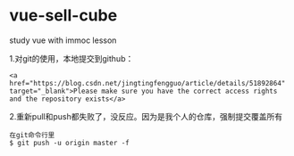 # vue-sell-cube
study vue with immoc lesson

1.对git的使用，本地提交到github：

    <a href="https://blog.csdn.net/jingtingfengguo/article/details/51892864" target="_blank">Please make sure you have the correct access rights and the repository exists</a>


2.重新pull和push都失败了，没反应。因为是我个人的仓库，强制提交覆盖所有

    在git命令行里
    $ git push -u origin master -f

